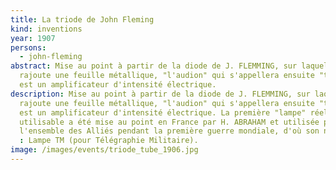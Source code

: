```yaml
---
title: La triode de John Fleming
kind: inventions
year: 1907
persons:
  - john-fleming
abstract: Mise au point à partir de la diode de J. FLEMMING, sur laquelle il
  rajoute une feuille métallique, "l'audion" qui s'appellera ensuite "triode"
  est un amplificateur d'intensité électrique.
description: Mise au point à partir de la diode de J. FLEMMING, sur laquelle il
  rajoute une feuille métallique, "l'audion" qui s'appellera ensuite "triode"
  est un amplificateur d'intensité électrique. La première "lampe" réellement
  utilisable a été mise au point en France par H. ABRAHAM et utilisée par
  l'ensemble des Alliés pendant la première guerre mondiale, d'où son nom
  : Lampe TM (pour Télégraphie Militaire).
image: /images/events/triode_tube_1906.jpg
---
```

